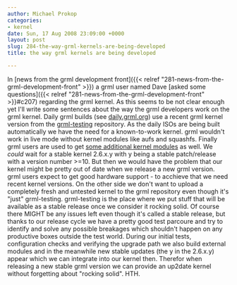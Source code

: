 ```yaml
---
author: Michael Prokop
categories:
- kernel
date: Sun, 17 Aug 2008 23:09:00 +0000
layout: post
slug: 284-the-way-grml-kernels-are-being-developed
title: the way grml kernels are being developed

---
```

In [news from the grml development front]({{< relref "281-news-from-the-grml-development-front" >}}) a grml user named Dave [asked some questions]({{< relref "281-news-from-the-grml-development-front" >}}#c207) regarding the grml kernel. As this seems to be not clear enough yet I'll write some sentences about the way the grml developers work on the grml kernel.
Daily grml builds (see [daily.grml.org](http://daily.grml.org/)) use a recent grml kernel version from the [grml\-testing](http://deb.grml.org/) repository. As the daily ISOs are being built automatically we have the need for a known\-to\-work kernel. grml wouldn't work in live mode without kernel modules like aufs and squashfs. Finally grml users are used to get [some additional kernel modules](https://grml.org/kernel/#modules) as well.
We *could* wait for a stable kernel 2\.6\.x.y with y being a stable patch/release with a version number \>\=10\. But then we would have the problem that our kernel might be pretty out of date when we release a new grml version. grml users expect to get good hardware support \- to acchieve that we need recent kernel versions. On the other side we don't want to upload a completely fresh and untested kernel to the grml repository even though it's "just" grml\-testing. grml\-testing is the place where we put stuff that will be available as a stable release once we consider it rocking solid. Of course there MIGHT be any issues left even though it's called a stable release, but thanks to our release cycle we have a pretty good test parcoure and try to identify and solve any possible breakages which shouldn't happen on any productive boxes outside the test world.
During our initial tests, configuration checks and verifying the upgrade path we also build external modules and in the meanwhile new stable updates (the y in the 2\.6\.x.y) appear which we can integrate into our kernel then. Therefor when releasing a new stable grml version we can provide an up2date kernel without forgetting about "rocking solid". HTH.
